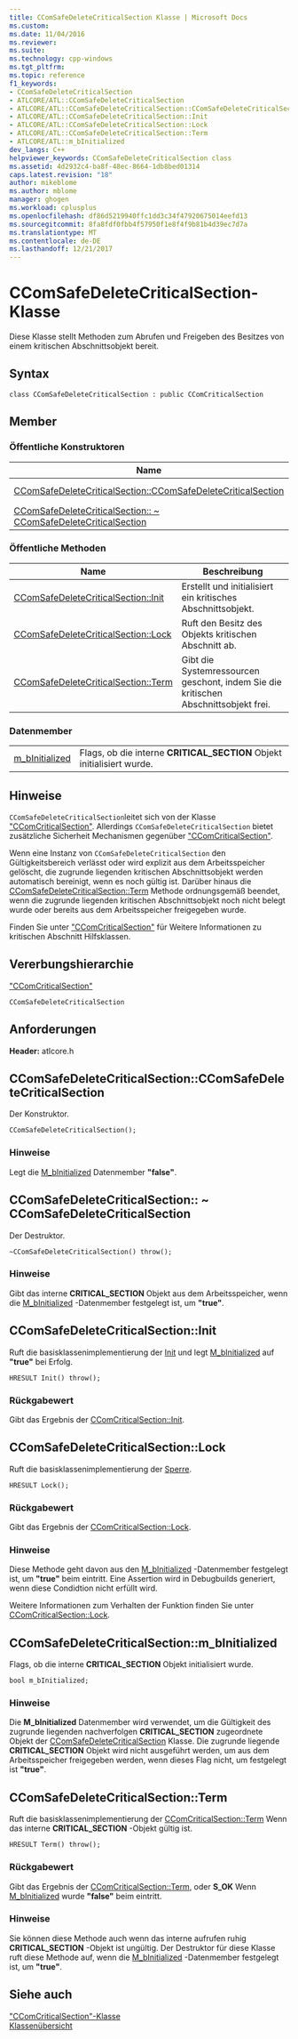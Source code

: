 ```yaml
---
title: CComSafeDeleteCriticalSection Klasse | Microsoft Docs
ms.custom: 
ms.date: 11/04/2016
ms.reviewer: 
ms.suite: 
ms.technology: cpp-windows
ms.tgt_pltfrm: 
ms.topic: reference
f1_keywords:
- CComSafeDeleteCriticalSection
- ATLCORE/ATL::CComSafeDeleteCriticalSection
- ATLCORE/ATL::CComSafeDeleteCriticalSection::CComSafeDeleteCriticalSection
- ATLCORE/ATL::CComSafeDeleteCriticalSection::Init
- ATLCORE/ATL::CComSafeDeleteCriticalSection::Lock
- ATLCORE/ATL::CComSafeDeleteCriticalSection::Term
- ATLCORE/ATL::m_bInitialized
dev_langs: C++
helpviewer_keywords: CComSafeDeleteCriticalSection class
ms.assetid: 4d2932c4-ba8f-48ec-8664-1db8bed01314
caps.latest.revision: "18"
author: mikeblome
ms.author: mblome
manager: ghogen
ms.workload: cplusplus
ms.openlocfilehash: df86d5219940ffc1dd3c34f47920675014eefd13
ms.sourcegitcommit: 8fa8fdf0fbb4f57950f1e8f4f9b81b4d39ec7d7a
ms.translationtype: MT
ms.contentlocale: de-DE
ms.lasthandoff: 12/21/2017
---
```

# <a name="ccomsafedeletecriticalsection-class"></a>CComSafeDeleteCriticalSection-Klasse
Diese Klasse stellt Methoden zum Abrufen und Freigeben des Besitzes von einem kritischen Abschnittsobjekt bereit.  
  
## <a name="syntax"></a>Syntax  
  
```
class CComSafeDeleteCriticalSection : public CComCriticalSection
```  
  
## <a name="members"></a>Member  
  
### <a name="public-constructors"></a>Öffentliche Konstruktoren  
  
|Name|Beschreibung|  
|----------|-----------------|  
|[CComSafeDeleteCriticalSection::CComSafeDeleteCriticalSection](#ccomsafedeletecriticalsection)|Der Konstruktor.|  
|[CComSafeDeleteCriticalSection:: ~ CComSafeDeleteCriticalSection](#dtor)|Der Destruktor.|  
  
### <a name="public-methods"></a>Öffentliche Methoden  
  
|Name|Beschreibung|  
|----------|-----------------|  
|[CComSafeDeleteCriticalSection::Init](#init)|Erstellt und initialisiert ein kritisches Abschnittsobjekt.|  
|[CComSafeDeleteCriticalSection::Lock](#lock)|Ruft den Besitz des Objekts kritischen Abschnitt ab.|  
|[CComSafeDeleteCriticalSection::Term](#term)|Gibt die Systemressourcen geschont, indem Sie die kritischen Abschnittsobjekt frei.|  
  
### <a name="data-members"></a>Datenmember  
  
|||  
|-|-|  
|[m_bInitialized](#m_binitialized)|Flags, ob die interne **CRITICAL_SECTION** Objekt initialisiert wurde.|  
  
## <a name="remarks"></a>Hinweise  
 `CComSafeDeleteCriticalSection`leitet sich von der Klasse ["CComCriticalSection"](../../atl/reference/ccomcriticalsection-class.md). Allerdings `CComSafeDeleteCriticalSection` bietet zusätzliche Sicherheit Mechanismen gegenüber ["CComCriticalSection"](../../atl/reference/ccomcriticalsection-class.md).  
  
 Wenn eine Instanz von `CComSafeDeleteCriticalSection` den Gültigkeitsbereich verlässt oder wird explizit aus dem Arbeitsspeicher gelöscht, die zugrunde liegenden kritischen Abschnittsobjekt werden automatisch bereinigt, wenn es noch gültig ist. Darüber hinaus die [CComSafeDeleteCriticalSection::Term](#term) Methode ordnungsgemäß beendet, wenn die zugrunde liegenden kritischen Abschnittsobjekt noch nicht belegt wurde oder bereits aus dem Arbeitsspeicher freigegeben wurde.  
  
 Finden Sie unter ["CComCriticalSection"](../../atl/reference/ccomcriticalsection-class.md) für Weitere Informationen zu kritischen Abschnitt Hilfsklassen.  
  
## <a name="inheritance-hierarchy"></a>Vererbungshierarchie  
 ["CComCriticalSection"](../../atl/reference/ccomcriticalsection-class.md)  
  
 `CComSafeDeleteCriticalSection`  
  
## <a name="requirements"></a>Anforderungen  
 **Header:** atlcore.h  
  
##  <a name="ccomsafedeletecriticalsection"></a>CComSafeDeleteCriticalSection::CComSafeDeleteCriticalSection  
 Der Konstruktor.  
  
```
CComSafeDeleteCriticalSection();
```  
  
### <a name="remarks"></a>Hinweise  
 Legt die [M_bInitialized](#m_binitialized) Datenmember **"false"**.  
  
##  <a name="dtor"></a>CComSafeDeleteCriticalSection:: ~ CComSafeDeleteCriticalSection  
 Der Destruktor.  
  
```
~CComSafeDeleteCriticalSection() throw();
```  
  
### <a name="remarks"></a>Hinweise  
 Gibt das interne **CRITICAL_SECTION** Objekt aus dem Arbeitsspeicher, wenn die [M_bInitialized](#m_binitialized) -Datenmember festgelegt ist, um **"true"**.  
  
##  <a name="init"></a>CComSafeDeleteCriticalSection::Init  
 Ruft die basisklassenimplementierung der [Init](/visualstudio/debugger/init) und legt [M_bInitialized](#m_binitialized) auf **"true"** bei Erfolg.  
  
```
HRESULT Init() throw();
```  
  
### <a name="return-value"></a>Rückgabewert  
 Gibt das Ergebnis der [CComCriticalSection::Init](../../atl/reference/ccomcriticalsection-class.md#init).  
  
##  <a name="lock"></a>CComSafeDeleteCriticalSection::Lock  
Ruft die basisklassenimplementierung der [Sperre](ccomcriticalsection-class.md#lock).  

  
```
HRESULT Lock();
```  
  
### <a name="return-value"></a>Rückgabewert  
 Gibt das Ergebnis der [CComCriticalSection::Lock](../../atl/reference/ccomcriticalsection-class.md#lock).  
  
### <a name="remarks"></a>Hinweise  
 Diese Methode geht davon aus den [M_bInitialized](#m_binitialized) -Datenmember festgelegt ist, um **"true"** beim eintritt. Eine Assertion wird in Debugbuilds generiert, wenn diese Condidtion nicht erfüllt wird.  
  
 Weitere Informationen zum Verhalten der Funktion finden Sie unter [CComCriticalSection::Lock](../../atl/reference/ccomcriticalsection-class.md#lock).  
  
##  <a name="m_binitialized"></a>CComSafeDeleteCriticalSection::m_bInitialized  
 Flags, ob die interne **CRITICAL_SECTION** Objekt initialisiert wurde.  
  
```
bool m_bInitialized;
```  
  
### <a name="remarks"></a>Hinweise  
 Die **M_bInitialized** Datenmember wird verwendet, um die Gültigkeit des zugrunde liegenden nachverfolgen **CRITICAL_SECTION** zugeordnete Objekt der [CComSafeDeleteCriticalSection](../../atl/reference/ccomsafedeletecriticalsection-class.md) Klasse. Die zugrunde liegende **CRITICAL_SECTION** Objekt wird nicht ausgeführt werden, um aus dem Arbeitsspeicher freigegeben werden, wenn dieses Flag nicht, um festgelegt ist **"true"**.  
  
##  <a name="term"></a>CComSafeDeleteCriticalSection::Term  
 Ruft die basisklassenimplementierung der [CComCriticalSection::Term](../../atl/reference/ccomcriticalsection-class.md#term) Wenn das interne **CRITICAL_SECTION** -Objekt gültig ist.  
  
```
HRESULT Term() throw();
```  
  
### <a name="return-value"></a>Rückgabewert  
 Gibt das Ergebnis der [CComCriticalSection::Term](../../atl/reference/ccomcriticalsection-class.md#term), oder **S_OK** Wenn [M_bInitialized](#m_binitialized) wurde **"false"** beim eintritt.  
  
### <a name="remarks"></a>Hinweise  
 Sie können diese Methode auch wenn das interne aufrufen ruhig **CRITICAL_SECTION** -Objekt ist ungültig. Der Destruktor für diese Klasse ruft diese Methode auf, wenn die [M_bInitialized](#m_binitialized) -Datenmember festgelegt ist, um **"true"**.  
  
## <a name="see-also"></a>Siehe auch  
 ["CComCriticalSection"-Klasse](../../atl/reference/ccomcriticalsection-class.md)   
 [Klassenübersicht](../../atl/atl-class-overview.md)
